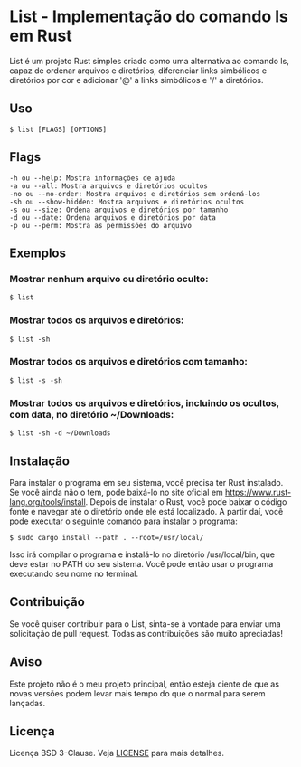 # List - Implementação do comando ls em Rust

List é um projeto Rust simples criado como uma alternativa ao comando ls, capaz de ordenar arquivos e diretórios, diferenciar links simbólicos e diretórios por cor e adicionar '@' a links simbólicos e '/' a diretórios.
## Uso

`$ list [FLAGS] [OPTIONS]`
## Flags

    -h ou --help: Mostra informações de ajuda
    -a ou --all: Mostra arquivos e diretórios ocultos
    -no ou --no-order: Mostra arquivos e diretórios sem ordená-los
    -sh ou --show-hidden: Mostra arquivos e diretórios ocultos
    -s ou --size: Ordena arquivos e diretórios por tamanho
    -d ou --date: Ordena arquivos e diretórios por data
    -p ou --perm: Mostra as permissões do arquivo

## Exemplos
### Mostrar nenhum arquivo ou diretório oculto:

`$ list`
### Mostrar todos os arquivos e diretórios:

`$ list -sh`
### Mostrar todos os arquivos e diretórios com tamanho:

`$ list -s -sh`
### Mostrar todos os arquivos e diretórios, incluindo os ocultos, com data, no diretório ~/Downloads:

`$ list -sh -d ~/Downloads`
## Instalação

Para instalar o programa em seu sistema, você precisa ter Rust instalado. Se você ainda não o tem, pode baixá-lo no site oficial em https://www.rust-lang.org/tools/install.
Depois de instalar o Rust, você pode baixar o código fonte e navegar até o diretório onde ele está localizado. A partir daí, você pode executar o seguinte comando para instalar o programa:

`$ sudo cargo install --path . --root=/usr/local/`

Isso irá compilar o programa e instalá-lo no diretório /usr/local/bin, que deve estar no PATH do seu sistema. Você pode então usar o programa executando seu nome no terminal.
## Contribuição

Se você quiser contribuir para o List, sinta-se à vontade para enviar uma solicitação de pull request. Todas as contribuições são muito apreciadas!
## Aviso

Este projeto não é o meu projeto principal, então esteja ciente de que as novas versões podem levar mais tempo do que o normal para serem lançadas.
## Licença

Licença BSD 3-Clause. Veja [LICENSE](LICENSE) para mais detalhes.
